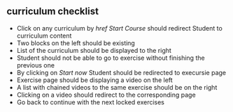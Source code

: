 ## curriculum checklist

+ Click on any curriculum by *href Start Course* should redirect Student to curriculum content
+ Two blocks on the left should be existing
+ List of the curriculum should be displayed to the right
+ Student should not be able to go to exercise without finishing the previous one
+ By clicking on *Start now* Student should be redirected to execursie page
+ Exercise page should be displaying a video on the left
+ A list with chained videos to the same exercise should be on the right
+ Clicking on a video should redirect to the corresponding page
+ Go back to continue with the next locked exercises